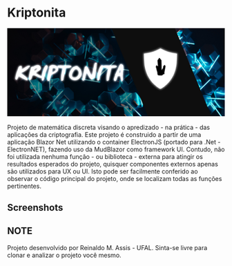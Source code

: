 # Kriptonita

<p align="center"><img src="Kriptonita.jpg"/></p>

Projeto de matemática discreta visando o apredizado - na prática - das aplicações da criptografia. Este projeto é construido a partir de uma aplicação Blazor Net utilizando o container ElectronJS (portado para .Net - ElectronNET), fazendo uso da MudBlazor como framework UI. Contudo, não foi utilizada nenhuma função - ou biblioteca - externa para atingir os resultados esperados do projeto, quisquer componentes externos apenas são utilizados para UX ou UI. Isto pode ser facilmente conferido ao observar o código principal do projeto, onde se localizam todas as funções pertinentes.

## Screenshots

## NOTE

Projeto desenvolvido por Reinaldo M. Assis - UFAL. Sinta-se livre para clonar e analizar o projeto você mesmo.
